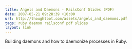 ```yaml
---
title: Angels and Daemons - RailsConf Slides (PDF)
date: 2007-05-21 09:28:39 +10:00
url: http://thoughtbot.com/assets/angels_and_daemons.pdf
tags: ruby daemon railsconf pdf slides
layout: link
---
```

Building daemons and how to daemonize processes in Ruby.
